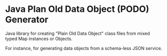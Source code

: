 # Java Plan Old Data Object (PODO) Generator

Java library for creating "Plain Old Data Object" class files from mixed typed
Map instances or Objects.

For instance, for generating data objects from a schema-less JSON service.
